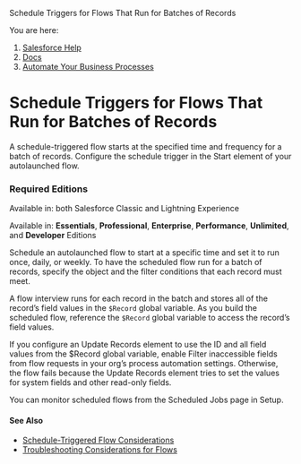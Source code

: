 Schedule Triggers for Flows That Run for Batches of Records[](/s?language=en_US)

You are here:

1.  [Salesforce Help](/s/?language=en_US)
2.  [Docs](/s/products?language=en_US)
3.  [Automate Your Business Processes](/s/articleView?id=sf.extend_click_process.htm&language=en_US&type=5)

Schedule Triggers for Flows That Run for Batches of Records
===========================================================

A schedule-triggered flow starts at the specified time and frequency for a batch of records. Configure the schedule trigger in the Start element of your autolaunched flow.

### Required Editions

Available in: both Salesforce Classic and Lightning Experience

Available in: [](/s?language=en_US)**Essentials**, **Professional**, **Enterprise**, **Performance**, **Unlimited**, and **Developer** Editions

Schedule an autolaunched flow to start at a specific time and set it to run once, daily, or weekly. To have the scheduled flow run for a batch of records, specify the object and the filter conditions that each record must meet.

A flow interview runs for each record in the batch and stores all of the record’s field values in the `$Record` global variable. As you build the scheduled flow, reference the `$Record` global variable to access the record’s field values.

If you configure an Update Records element to use the ID and all field values from the $Record global variable, enable Filter inaccessible fields from flow requests in your org’s process automation settings. Otherwise, the flow fails because the Update Records element tries to set the values for system fields and other read-only fields.

You can monitor scheduled flows from the Scheduled Jobs page in Setup.

#### See Also

*   [Schedule-Triggered Flow Considerations](/s/articleView?id=sf.flow_considerations_trigger_schedule.htm&language=en_US&type=5 "A schedule-triggered flow starts at the specified time and frequency for a batch of records. Understand the considerations and special behaviors of schedule-triggered flows, also known as scheduled flows.")
*   [Troubleshooting Considerations for Flows](/s/articleView?id=sf.flow_considerations_troubleshooting.htm&language=en_US&type=5 "Before you use the debug option in Flow Builder, understand its limitations and special behaviors.")